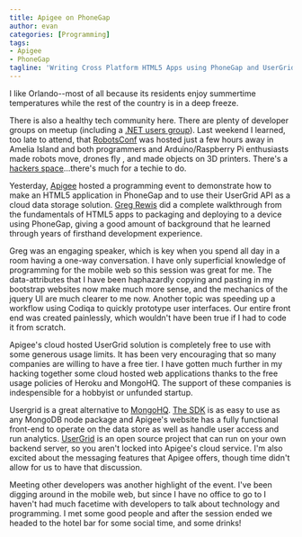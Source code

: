 ```yaml
---
title: Apigee on PhoneGap
author: evan
categories: [Programming]
tags:
- Apigee
- PhoneGap
tagline: 'Writing Cross Platform HTML5 Apps using PhoneGap and UserGrid'
---
```

I like Orlando--most of all because its residents enjoy summertime temperatures while the rest of the country is in a deep freeze.

There is also a healthy tech community here. There are plenty of developer groups on meetup (including a [.NET users group](http://www.meetup.com/ONETUG/)). Last weekend I learned, too late to attend, that [RobotsConf](http://robotsconf.com/) was hosted just a few hours away in Amelia Island and both programmers and Arduino/Raspberry Pi enthusiasts made robots move, drones fly , and made objects on 3D printers. There's a [hackers space](http://familab.org/blog/)...there's much for a techie to do.


Yesterday, [Apigee](http://apigee.com) hosted a programming event to demonstrate how to make an HTML5 application in PhoneGap and to use their UserGrid API as a cloud data storage solution. [Greg Rewis](https://twitter.com/garazi) did a complete walkthrough from the fundamentals of HTML5 apps to packaging and deploying to a device using PhoneGap, giving a good amount of background that he learned through years of firsthand development experience.


Greg was an engaging speaker, which is key when you spend all day in a room having a one-way conversation. I have only superficial knowledge of programming for the mobile web so this session was great for me. The data-attributes that I have been haphazardly copying and pasting in my bootstrap websites now make much more sense, and the mechanics of the jquery UI are much clearer to me now. Another topic was speeding up a workflow using Codiqa to quickly prototype user interfaces. Our entire front end was created painlessly, which wouldn't have been true if I had to code it from scratch.


Apigee's cloud hosted UserGrid solution is completely free to use with some generous usage limits. It has been very encouraging that so many companies are willing to have a free tier. I have gotten much further in my hacking together some cloud hosted web applications thanks to the free usage policies of Heroku and MongoHQ. The support of these companies is indespensible for a hobbyist or unfunded startup.


Usergrid is a great alternative to [MongoHQ](https://www.mongohq.com). [The SDK](http://apigee.com/docs/app-services/content/installing-apigee-sdk-javascript) is as easy to use as any MongoDB node package and Apigee's website has a fully functional front-end to operate on the data store as well as handle user access and run analytics. [UserGrid](https://github.com/apigee/usergrid-stack) is an open source project that can run on your own backend server, so you aren't locked into Apigee's cloud service. I'm also excited about the messaging features that Apigee offers, though time didn't allow for us to have that discussion.


Meeting other developers was another highlight of the event. I've been digging around in the mobile web, but since I have no office to go to I haven't had much facetime with developers to talk about technology and programming. I met some good people and after the session ended we headed to the hotel bar for some social time, and some drinks!
